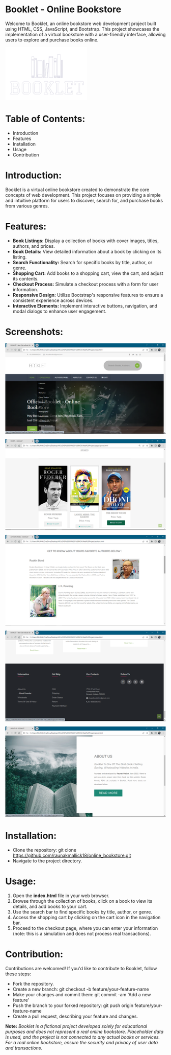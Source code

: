 # Booklet - Online Bookstore
Welcome to Booklet, an online bookstore web development project built using HTML, CSS, JavaScript, and Bootstrap. This project showcases the implementation of a virtual bookstore with a user-friendly interface, allowing users to explore and purchase books online.

![GitHub Logo](https://github.com/raunakmallick18/online_bookstore/blob/main/logo2.png)


# Table of Contents:
- Introduction
- Features
- Installation
- Usage
- Contribution

# Introduction:
Booklet is a virtual online bookstore created to demonstrate the core concepts of web development. This project focuses on providing a simple and intuitive platform for users to discover, search for, and purchase books from various genres.

# Features:
- **Book Listings:** Display a collection of books with cover images, titles, authors, and prices.
- **Book Details:** View detailed information about a book by clicking on its listing.
- **Search Functionality:** Search for specific books by title, author, or genre.
- **Shopping Cart:** Add books to a shopping cart, view the cart, and adjust its contents.
- **Checkout Process:** Simulate a checkout process with a form for user information.
- **Responsive Design:** Utilize Bootstrap's responsive features to ensure a consistent experience across devices.
- **Interactive Elements:** Implement interactive buttons, navigation, and modal dialogs to enhance user engagement.

# Screenshots:

![GitHub Logo](https://github.com/raunakmallick18/online_bookstore/blob/main/1.png)

![GitHub Logo](https://github.com/raunakmallick18/online_bookstore/blob/main/2.png)

![GitHub Logo](https://github.com/raunakmallick18/online_bookstore/blob/main/3.png)

![GitHub Logo](https://github.com/raunakmallick18/online_bookstore/blob/main/4.png)

![GitHub Logo](https://github.com/raunakmallick18/online_bookstore/blob/main/5.png)


# Installation:
- Clone the repository: git clone https://github.com/raunakmallick18/online_bookstore.git
- Navigate to the project directory.

# Usage:
1. Open the **index.html** file in your web browser.
2. Browse through the collection of books, click on a book to view its details, and add books to your cart.
3. Use the search bar to find specific books by title, author, or genre.
4. Access the shopping cart by clicking on the cart icon in the navigation bar.
5. Proceed to the checkout page, where you can enter your information (note: this is a simulation and does not process real transactions).

# Contribution:
Contributions are welcomed! If you'd like to contribute to Booklet, follow these steps:
- Fork the repository.
- Create a new branch: git checkout -b feature/your-feature-name
- Make your changes and commit them: git commit -am 'Add a new feature'
- Push the branch to your forked repository: git push origin feature/your-feature-name
- Create a pull request, describing your feature and changes.

**Note:** *Booklet is a fictional project developed solely for educational purposes and does not represent a real online bookstore. Placeholder data is used, and the project is not connected to any actual books or services. For a real online bookstore, ensure the security and privacy of user data and transactions.*
